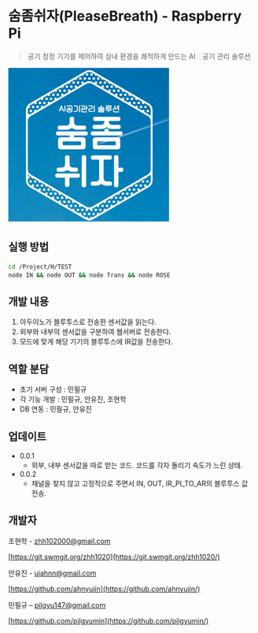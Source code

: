 # 숨좀쉬자(PleaseBreath) - Raspberry Pi
> 공기 청정 기기를 제어하여 실내 환경을 쾌적하게 만드는 AI　공기 관리 솔루션

![pb](./image/pb.png)

## 실행 방법
```sh
cd /Project/H/TEST
node IN && node OUT && node Trans && node ROSE
```

## 개발 내용
1.  아두이노가 블루투스로 전송한 센서값을 읽는다. 
2.  외부와 내부의 센서값을 구분하여 웹서버로 전송한다.
3.  모드에 맞게 해당 기기의 블루투스에 IR값을 전송한다.

## 역할 분담
* 초기 서버 구성 : 민필규
* 각 기능 개발 : 민필규, 안유진, 조현학
* DB 연동 : 민필규, 안유진

## 업데이트
* 0.0.1 
    * 외부, 내부 센서값을 따로 받는 코드. 코드를 각자 돌리기 속도가 느린 상태.
* 0.0.2
    * 채널을 찾지 않고 고정적으로 주면서 IN, OUT, IR_PI_TO_AR의 블루투스 값 전송.   

## 개발자

조현학 - zhh102000@gmail.com

[https://git.swmgit.org/zhh1020](https://git.swmgit.org/zhh1020/)

안유진 - ujahnn@gmail.com

[https://github.com/ahnyujin](https://github.com/ahnyujin/)

민필규 – pilgyu147@gmail.com

[https://github.com/pilgyumin](https://github.com/pilgyumin/)

